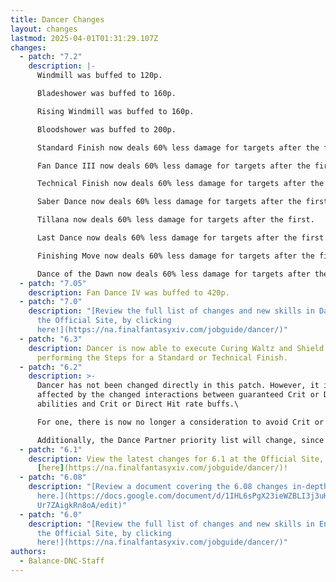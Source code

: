 ```yaml
---
title: Dancer Changes
layout: changes
lastmod: 2025-04-01T01:31:29.107Z
changes:
  - patch: "7.2"
    description: |-
      Windmill was buffed to 120p.

      Bladeshower was buffed to 160p.

      Rising Windmill was buffed to 160p.

      Bloodshower was buffed to 200p.

      Standard Finish now deals 60% less damage for targets after the first.

      Fan Dance III now deals 60% less damage for targets after the first.

      Technical Finish now deals 60% less damage for targets after the first.

      Saber Dance now deals 60% less damage for targets after the first.

      Tillana now deals 60% less damage for targets after the first.

      Last Dance now deals 60% less damage for targets after the first.

      Finishing Move now deals 60% less damage for targets after the first.

      Dance of the Dawn now deals 60% less damage for targets after the first.
  - patch: "7.05"
    description: Fan Dance IV was buffed to 420p.
  - patch: "7.0"
    description: "[Review the full list of changes and new skills in Dawntrail on
      the Official Site, by clicking
      here!](https://na.finalfantasyxiv.com/jobguide/dancer/)"
  - patch: "6.3"
    description: Dancer is now able to execute Curing Waltz and Shield Samba while
      performing the Steps for a Standard or Technical Finish.
  - patch: "6.2"
    description: >-
      Dancer has not been changed directly in this patch. However, it is
      affected by the changed interactions between guaranteed Crit or Direct Hit
      abilities and Crit or Direct Hit rate buffs.\

      For one, there is now no longer a consideration to avoid Crit or DH buffs with Starfall Dance, since the Ability will now receive full benefit from these buffs.\

      Additionally, the Dance Partner priority list will change, since a major factor in Dance Partner choice was the benefit from Devilment.
  - patch: "6.1"
    description: View the latest changes for 6.1 at the Official Site, located
      [here](https://na.finalfantasyxiv.com/jobguide/dancer/)!
  - patch: "6.08"
    description: "[Review a document covering the 6.08 changes in-depth by clicking
      here.](https://docs.google.com/document/d/1IHL6sPgX23ieWZBLI3j3uHSN-rN6Gj\
      Ur7ZAigkRn8oA/edit)"
  - patch: "6.0"
    description: "[Review the full list of changes and new skills in Endwalker on
      the Official Site, by clicking
      here!](https://na.finalfantasyxiv.com/jobguide/dancer/)"
authors:
  - Balance-DNC-Staff
---
```

